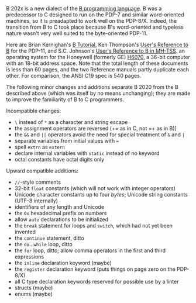 B 202x is a new dialect of the
[B programming language](https://en.wikipedia.org/wiki/B_(programming_language)).
B was a predecessor to C designed to run on the PDP-7 and
similar word-oriented machines, so it is preadapted to
work well on the PDP-8/X.  Indeed, the transition from B
to C took place because B's word-oriented and typeless nature
wasn't very well suited to the byte-oriented PDP-11.

Here are Brian Kernighan's [B Tutorial](https://www.bell-labs.com/usr/dmr/www/btut.pdf),
Ken Thompson's [User's Reference to B](https://www.bell-labs.com/usr/dmr/www/kbman.html) for the PDP-11,
and S.C. Johnson's [User's Reference to B in MH-TSS](https://www.bell-labs.com/usr/dmr/www/bref.pdf).
an operating system for the Honeywell
(formerly GE) [H6070](https://en.wikipedia.org/wiki/Honeywell_6000_series),
a 36-bit computer with an 18-bit address space.
Note that the total length of these documents
is less than 60 pages, and the two Reference manuals
partly duplicate each other.
For comparison, the ANSI C19 spec is 540 pages.

The following minor changes and additions separate B 2020 from the B described above
(which was itself by no means unchanging);
they are made to improve the familiarity of B to C programmers.

Incompatible changes:

 * `\` instead of `*` as a character and string escape
 * the assignment operators are reversed (+= as in C, not =+ as in B)]
 * the `&&` and `||` operators avoid the need for special treatment of `&` and `|`
 * separate variables from initial values with `=`
 * spell `extrn` as `extern`
 * declare internal variables with `static` instead of no keyword
 * octal constants have octal digits only

Upward compatible additions:

 * `//`-style comments
 * 32-bit `float` constants (which will not work with integer operators)
 * Unicode character constants up to four *bytes*; Unicode string constants (UTF-8 internally)
 * identifiers of any length and Unicode
 * the `0x` hexadecimal prefix on numbers
 * allow `auto` declarations to be initialized
 * the `break` statement for loops and `switch`, which had not yet been invented
 * the `continue` statement, ditto
 * the `do`...`while` loop, ditto
 * the `for` loop, ditto; allow comma operators in the first and third expressions
 * the `inline` declaration keyword (maybe)
 * the `register` declaration keyword (puts things on page zero on the PDP-8/X)
 * all C type declaration keywords reserved for possible use by a linter
 * structs (maybe)
 * enums (maybe)
